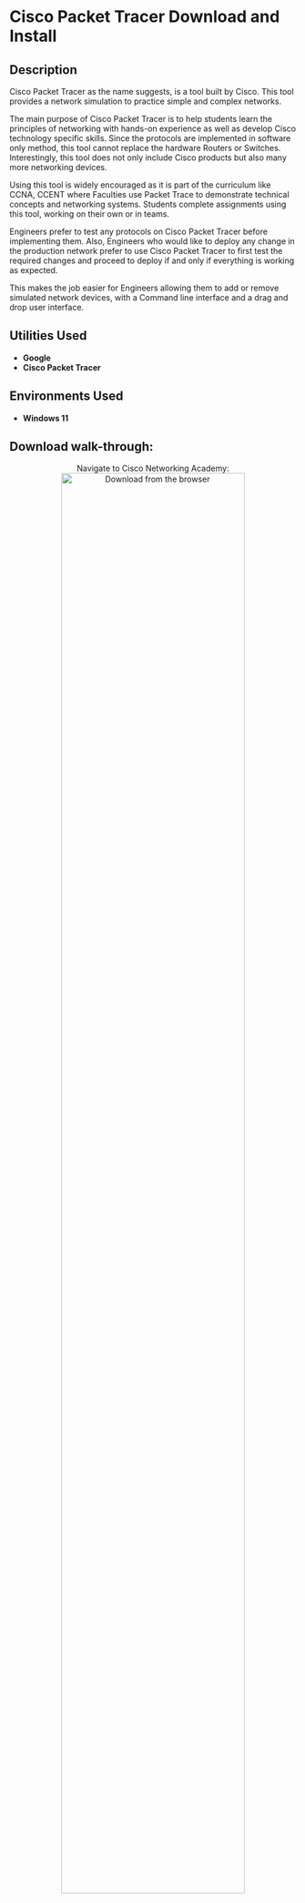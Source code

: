 <h1>Cisco Packet Tracer Download and Install</h1>



<h2>Description</h2>

Cisco Packet Tracer as the name suggests, is a tool built by Cisco. This tool provides a network simulation to practice simple and complex networks. 

The main purpose of Cisco Packet Tracer is to help students learn the principles of networking with hands-on experience as well as develop Cisco technology specific skills. Since the protocols are implemented in software only method, this tool cannot replace the hardware Routers or Switches. Interestingly, this tool does not only include Cisco products but also many more networking devices.

Using this tool is widely encouraged as it is part of the curriculum like CCNA, CCENT where Faculties use Packet Trace to demonstrate technical concepts and networking systems. Students complete assignments using this tool, working on their own or in teams.

Engineers prefer to test any protocols on Cisco Packet Tracer before implementing them. Also, Engineers who would like to deploy any change in the production network prefer to use Cisco Packet Tracer to first test the required changes and proceed to deploy if and only if everything is working as expected.

This makes the job easier for Engineers allowing them to add or remove simulated network devices, with a Command line interface and a drag and drop user interface.
<br />


<h2>Utilities Used</h2>

- <b>Google</b> 
- <b>Cisco Packet Tracer</b>

<h2>Environments Used </h2>

- <b>Windows 11</b> 

<h2>Download walk-through:</h2>

<p align="center">
Navigate to Cisco Networking Academy: <br/>
<img src="https://i.imgur.com/Tm4fxCy.png" height="80%" width="80%" alt="Download from the browser"/>
<br />
<br />
Login or Create Account:  <br/>
<img src="https://imgur.com/Hl0EF5d.png" height="80%" width="80%" alt="Login or Create Account"/>
<br />
<br />
After Login Choose Course: <br/>
<img src="https://imgur.com/blBjv0K.png" height="80%" width="80%" alt="After Login Choose Course"/>
<br />
<br />
Follow Prompts On Screen:  <br/>
<img src="https://imgur.com/kBianpW.png" height="80%" width="80%" alt="Follow Prompts on Screen"/>
<img src="https://imgur.com/ePym1mv.png" height="80%" width="80%" alt="Follow Prompts on Screen"/>
<img src="https://imgur.com/u6Gyvhb.png" height="80%" width="80%" alt="Follow Prompts on Screen"/>
 <br />
<br />
Agree to License and Select Default Selected For All Other Popups Then Install and Finish:  <br/>
<img src="https://imgur.com/OajaVHO.png" height="80%" width="80%" alt="Agree to Liicense and Select Default Selected for all other Popups Then Install"/>
<img src="https://imgur.com/z0IOJMN.png" height="80%" width="80%" alt="Agree to Liicense and Select Default Selected for all other Popups Then Install"/>
<img src="https://imgur.com/N3TBtAW.png" height="80%" width="80%" alt="Agree to Liicense and Select Default Selected for all other Popups Then Install"/>
<img src="https://imgur.com/BAlWoI7.png" height="80%" width="80%" alt="Agree to Liicense and Select Default Selected for all other Popups Then Install"/>
<br />
<br />
Congratulations! Your Installation Is Complete:  <br/>
<img src="https://imgur.com/SEQkcq4.png" height="80%" width="80%" alt="Congratulations! Your Installation is Complete"/>
<br />
<br />
Now You Can Configure Your Very Own Virtual Networks:  <br/>
<img src="https://imgur.com/w9tZlEN.png" height="80%" width="80%" alt="Now You Can Configure Your Virtual Networks"/>
<img src="https://imgur.com/Eme1Kwd.png" height="80%" width="80%" alt="Now You Can Configure Your Virtual Networks"/>
</p>

<!--
 ```diff
- text in red
+ text in green
! text in orange
# text in gray
@@ text in purple (and bold)@@
```
--!>
